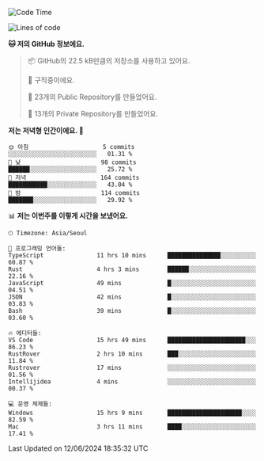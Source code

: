   <!--START_SECTION:waka-->
![Code Time](http://img.shields.io/badge/Code%20Time-647%20hrs%202%20mins-blue)

![Lines of code](https://img.shields.io/badge/%EC%A0%80%EB%8A%94%20%EC%97%AC%ED%83%9C%EA%B9%8C%EC%A7%80%20-346.3%20thousand%20%EC%A4%84%EC%9D%98%20%EC%BD%94%EB%93%9C%EB%A5%BC%20%EC%9E%91%EC%84%B1%ED%96%88%EC%96%B4%EC%9A%94.-blue)

**🐱 저의 GitHub 정보에요.** 

> 📦 GitHub의 22.5 kB만큼의 저장소를 사용하고 있어요. 
 > 
> 💼 구직중이에요.
 > 
> 📜 23개의 Public Repository를 만들었어요. 
 > 
> 🔑 13개의 Private Repository를 만들었어요. 
 > 
**저는 저녁형 인간이에요. 🦉** 

```text
🌞 아침                     5 commits           ░░░░░░░░░░░░░░░░░░░░░░░░░   01.31 % 
🌆 낮　                     98 commits          ██████░░░░░░░░░░░░░░░░░░░   25.72 % 
🌃 저녁                     164 commits         ███████████░░░░░░░░░░░░░░   43.04 % 
🌙 밤　                     114 commits         ███████░░░░░░░░░░░░░░░░░░   29.92 % 
```


📊 **저는 이번주를 이렇게 시간을 보냈어요.** 

```text
🕑︎ Timezone: Asia/Seoul

💬 프로그래밍 언어들: 
TypeScript               11 hrs 10 mins      ███████████████░░░░░░░░░░   60.87 % 
Rust                     4 hrs 3 mins        ██████░░░░░░░░░░░░░░░░░░░   22.16 % 
JavaScript               49 mins             █░░░░░░░░░░░░░░░░░░░░░░░░   04.51 % 
JSON                     42 mins             █░░░░░░░░░░░░░░░░░░░░░░░░   03.83 % 
Bash                     39 mins             █░░░░░░░░░░░░░░░░░░░░░░░░   03.60 % 

🔥 에디터들: 
VS Code                  15 hrs 49 mins      ██████████████████████░░░   86.23 % 
RustRover                2 hrs 10 mins       ███░░░░░░░░░░░░░░░░░░░░░░   11.84 % 
Rustrover                17 mins             ░░░░░░░░░░░░░░░░░░░░░░░░░   01.56 % 
Intellijidea             4 mins              ░░░░░░░░░░░░░░░░░░░░░░░░░   00.37 % 

💻 운영 체제들: 
Windows                  15 hrs 9 mins       █████████████████████░░░░   82.59 % 
Mac                      3 hrs 11 mins       ████░░░░░░░░░░░░░░░░░░░░░   17.41 % 
```


 Last Updated on 12/06/2024 18:35:32 UTC
<!--END_SECTION:waka-->
